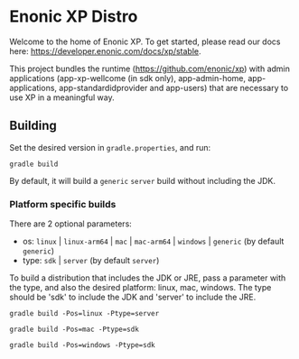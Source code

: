 # Enonic XP Distro

Welcome to the home of Enonic XP.  To get started, please read our docs here: https://developer.enonic.com/docs/xp/stable.

This project bundles the runtime (https://github.com/enonic/xp) with admin applications
(app-xp-wellcome (in sdk only), app-admin-home, app-applications, app-standardidprovider and app-users) that are necessary to use XP in a meaningful way.

## Building

Set the desired version in `gradle.properties`, and run:

    gradle build

By default, it will build a `generic` `server` build without including the JDK.

### Platform specific builds

There are 2 optional parameters:
- os: `linux` | `linux-arm64` | `mac` | `mac-arm64` | `windows` | `generic` (by default `generic`)
- type: `sdk` | `server` (by default `server`)

To build a distribution that includes the JDK or JRE, pass a parameter with the type, and also the desired platform: linux, mac, windows.
The type should be 'sdk' to include the JDK and 'server' to include the JRE.

    gradle build -Pos=linux -Ptype=server

    gradle build -Pos=mac -Ptype=sdk

    gradle build -Pos=windows -Ptype=sdk

